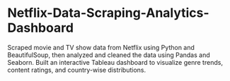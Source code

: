 # Netflix-Data-Scraping-Analytics-Dashboard
Scraped movie and TV show data from Netflix using Python and BeautifulSoup, then analyzed and cleaned the data using Pandas and Seaborn. Built an interactive Tableau dashboard to visualize genre trends, content ratings, and country-wise distributions.
